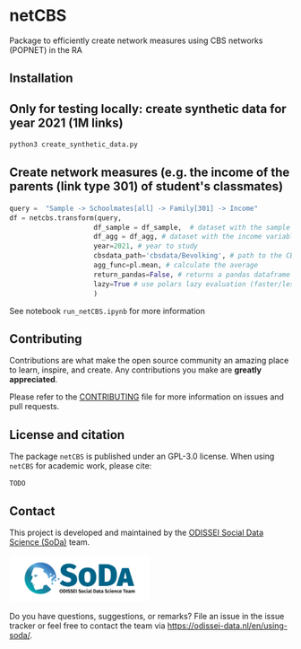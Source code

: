 # netCBS
Package to efficiently create network measures using CBS networks (POPNET) in the RA


## Installation

## Only for testing locally: create synthetic data for year 2021 (1M links)
```bash
python3 create_synthetic_data.py
```

## Create network measures (e.g. the income of the parents (link type 301) of student's classmates)
```python
query =  "Sample -> Schoolmates[all] -> Family[301] -> Income"
df = netcbs.transform(query, 
                     df_sample = df_sample,  # dataset with the sample to study
                     df_agg = df_agg, # dataset with the income variable
                     year=2021, # year to study
                     cbsdata_path='cbsdata/Bevolking', # path to the CBS data, in this example is synthetic data locally 
                     agg_func=pl.mean, # calculate the average
                     return_pandas=False, # returns a pandas dataframe instead of a polars dataframe
                     lazy=True # use polars lazy evaluation (faster/less memory usage)
                     )

```

See notebook `run_netCBS.ipynb` for more information 



## Contributing

Contributions are what make the open source community an amazing place
to learn, inspire, and create. Any contributions you make are **greatly
appreciated**.

Please refer to the
[CONTRIBUTING](https://github.com/sodascience/netcbs/blob/main/CONTRIBUTING.md)
file for more information on issues and pull requests.

## License and citation

The package `netCBS` is published under an GPL-3.0 license. When using `netCBS` for academic work, please cite:

    TODO


## Contact

This project is developed and maintained by the [ODISSEI Social Data
Science (SoDa)](https://odissei-data.nl/nl/soda/) team.

<img src="soda_logo.png" alt="SoDa logo" width="250px"/>

Do you have questions, suggestions, or remarks? File an issue in the issue
tracker or feel free to contact the team via
https://odissei-data.nl/en/using-soda/.
